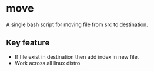 # move

A single bash script for moving file from src to destination.

## Key feature

- If file exist in destination then add index in new file.
- Work across all linux distro
